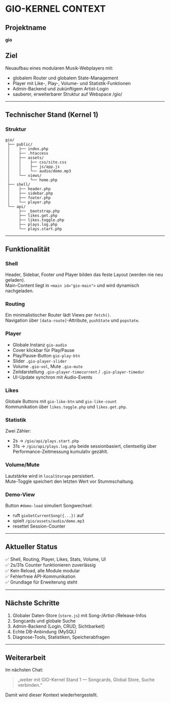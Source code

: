 # GIO-KERNEL CONTEXT

## Projektname
**gio**

## Ziel
Neuaufbau eines modularen Musik-Webplayers mit:
- globalem Router und globalem State-Management
- Player mit Like-, Play-, Volume- und Statistik-Funktionen
- Admin-Backend und zukünftigem Artist-Login
- sauberer, erweiterbarer Struktur auf Webspace /gio/

---

## Technischer Stand (Kernel 1)

### Struktur
```
gio/
 ├── public/
 │    ├── index.php
 │    ├── .htaccess
 │    ├── assets/
 │    │    ├── css/site.css
 │    │    ├── js/app.js
 │    │    └── audio/demo.mp3
 │    └── views/
 │         └── home.php
 ├── shell/
 │    ├── header.php
 │    ├── sidebar.php
 │    ├── footer.php
 │    └── player.php
 └── api/
      ├── _bootstrap.php
      ├── likes.get.php
      ├── likes.toggle.php
      ├── plays.log.php
      └── plays.start.php
```

---

## Funktionalität

### Shell
Header, Sidebar, Footer und Player bilden das feste Layout (werden nie neu geladen).  
Main-Content liegt in `<main id="gio-main">` und wird dynamisch nachgeladen.

### Routing
Ein minimalistischer Router lädt Views per `fetch()`.  
Navigation über `[data-route]`-Attribute, `pushState` und `popstate`.

### Player
- Globale Instanz `gio-audio`
- Cover klickbar für Play/Pause
- Play/Pause-Button `gio-play-btn`
- Slider `.gio-player-slider`
- Volume `.gio-vol`, Mute `.gio-mute`
- Zeitdarstellung `.gio-player-timecurrent` / `.gio-player-timedur`
- UI-Update synchron mit Audio-Events

### Likes
Globale Buttons mit `gio-like-btn` und `gio-like-count`  
Kommunikation über `likes.toggle.php` und `likes.get.php`.

### Statistik
Zwei Zähler:
- 2s → `/gio/api/plays.start.php`
- 31s → `/gio/api/plays.log.php`
beide sessionbasiert, clientseitig über Performance-Zeitmessung kumulativ gezählt.

### Volume/Mute
Lautstärke wird in `localStorage` persistiert.  
Mute-Toggle speichert den letzten Wert vor Stummschaltung.

### Demo-View
Button `#demo-load` simuliert Songwechsel:
- ruft `gioSetCurrentSong({...})` auf
- spielt `/gio/assets/audio/demo.mp3`
- resettet Session-Counter

---

## Aktueller Status
✅ Shell, Routing, Player, Likes, Stats, Volume, UI  
✅ 2s/31s Counter funktionieren zuverlässig  
✅ Kein Reload, alle Module modular  
✅ Fehlerfreie API-Kommunikation  
✅ Grundlage für Erweiterung steht

---

## Nächste Schritte
1. Globaler Daten-Store (`store.js`) mit Song-/Artist-/Release-Infos
2. Songcards und globale Suche
3. Admin-Backend (Login, CRUD, Sichtbarkeit)
4. Echte DB-Anbindung (MySQL)
5. Diagnose-Tools, Statistiken, Speicherabfragen

---

## Weiterarbeit
Im nächsten Chat:
> „weiter mit GIO-Kernel Stand 1 — Songcards, Global Store, Suche verbinden.“

Damit wird dieser Kontext wiederhergestellt.
